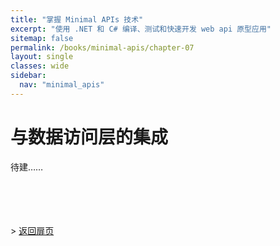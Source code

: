 ```yaml
---
title: "掌握 Minimal APIs 技术"
excerpt: "使用 .NET 和 C# 编译、测试和快速开发 web api 原型应用"
sitemap: false
permalink: /books/minimal-apis/chapter-07
layout: single
classes: wide
sidebar:
  nav: "minimal_apis"
---
```



# 与数据访问层的集成

待建……

<br/><br/><br/><br/>
&gt;  [返回扉页](/books/minimal-apis)
